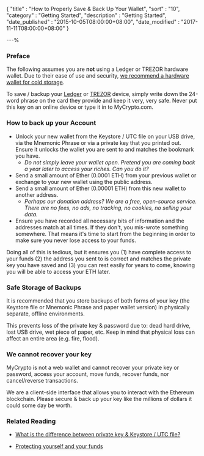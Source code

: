 {
"title" : "How to Properly Save & Back Up Your Wallet",
"sort" : "10",
"category" : "Getting Started",
"description" : "Getting Started",
"date_published" : "2015-10-05T08:00:00+08:00",
"date_modified" : "2017-11-11T08:00:00+08:00"
}

---%

### Preface

The following assumes you are **not** using a Ledger or TREZOR hardware wallet. Due to their ease of use and security, [we recommend a hardware wallet for cold storage](https://support.mycrypto.com/hardware-wallets/hardware-wallet-recommendations.html).

To save / backup your [Ledger](https://support.mycrypto.com/migration/moving-from-private-key-to-ledger-hardware-wallet.html) or [TREZOR](https://support.mycrypto.com/migration/moving-from-private-key-to-trezor-hardware-wallet.html) device, simply write down the 24-word phrase on the card they provide and keep it very, very safe. Never put this key on an online device or type it in to MyCrypto.com.

### How to back up your Account

* Unlock your new wallet from the Keystore / UTC file on your USB drive, via the Mnemonic Phrase or via a private key that you printed out. Ensure it unlocks the wallet you are sent to and matches the bookmark you have.
  * _Do not simply leave your wallet open. Pretend you are coming back a year later to access your riches. Can you do it?_
* Send a small amount of Ether (0.0001 ETH) from your previous wallet or exchange to your new wallet using the public address.
* Send a small amount of Ether (0.00001 ETH) from this new wallet to another address.
  * _Perhaps our donation address? We are a free, open-source service. There are no fees, no ads, no tracking, no cookies, no selling your data._
* Ensure you have recorded all necessary bits of information and the addresses match at all times. If they don't, you mis-wrote something somewhere. That means it's time to start from the beginning in order to make sure you never lose access to your funds.

Doing all of this is tedious, but it ensures you (1) have complete access to your funds (2) the address you sent to is correct and matches the private key you have saved and (3) you can rest easily for years to come, knowing you will be able to access your ETH later.

### Safe Storage of Backups

It is recommended that you store backups of both forms of your key (the Keystore file or Mnemonic Phrase and paper wallet version) in physically separate, offline environments.

This prevents loss of the private key & password due to: dead hard drive, lost USB drive, wet piece of paper, etc. Keep in mind that physical loss can affect an entire area (e.g. fire, flood).

### We cannot recover your key

MyCrypto is not a web wallet and cannot recover your private key or password, access your account, move funds, recover funds, nor cancel/reverse transactions.

We are a client-side interface that allows you to interact with the Ethereum blockchain. Please secure & back up your key like the millions of dollars it could some day be worth.

### Related Reading

* [What is the difference between private key & Keystore / UTC file?](https://support.mycrypto.com/private-keys-passwords/difference-beween-private-key-and-keystore-file.html)

* [Protecting yourself and your funds](https://support.mycrypto.com/security/securing-your-ethereum.html)
